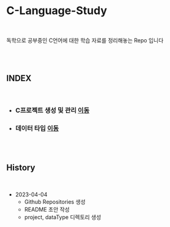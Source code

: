 # C-Language-Study

</br>

독학으로 공부중인 C언어에 대한 학습 자료를 정리해놓는 Repo 입니다 

</br></br>

## INDEX

</br>

- ### C프로젝트 생성 및 관리 [이동](./project/)
- ### 데이터 타입 [이동](./dataType/)

</br></br>

## History

</br>

- 2023-04-04 
  - Github Repositories 생성
  - README 초안 작성 
  - project, dataType 디렉토리 생성

</br>
